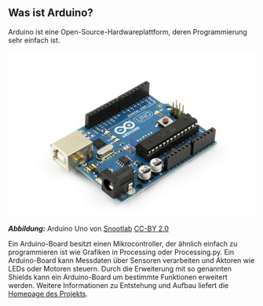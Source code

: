 ## Was ist Arduino?

Arduino ist eine Open-Source-Hardwareplattform, deren Programmierung sehr einfach ist.

![](../images/arduino-uno-flickr-snootlab.jpg)

***Abbildung:*** Arduino Uno von [Snootlab](https://www.flickr.com/photos/snootlab/) [CC-BY 2.0](https://creativecommons.org/licenses/by/2.0/)

Ein Arduino-Board besitzt einen Mikrocontroller, der ähnlich einfach zu programmieren ist wie Grafiken in Processing oder Processing.py. Ein Arduino-Board kann Messdaten über Sensoren verarbeiten und Aktoren wie LEDs oder Motoren steuern. Durch die Erweiterung mit so genannten Shields kann ein Arduino-Board um bestimmte Funktionen erweitert werden. Weitere Informationen zu Entstehung und Aufbau liefert die [Homepage des Projekts](https://www.arduino.cc/en/Guide/Introduction).
